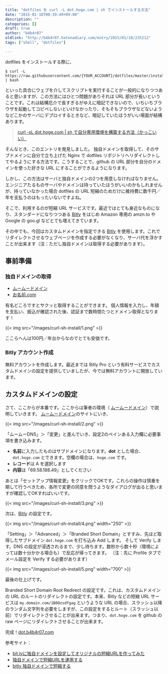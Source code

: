 ```yaml
---
title: "dotfiles を curl -L dot.hoge.com | sh でインストールする方法"
date: "2015-01-18T00:39:49+09:00"
description: ""
categories: []
draft: true
author: "b4b4r07"
oldlink: "http://b4b4r07.hatenadiary.com/entry/2015/01/18/235212"
tags: ["shell", "dotfiles"]

---
```


dotfiles をインストールする際に、

```console
$ curl -L https://raw.githubusercontent.com/{YOUR_ACCOUNT}/dotfiles/master/install.sh | bash
```

といった具合にウェブを介してスクリプトを実行することが一般的になりつつあると思いますが、この方法にはひとつ問題がありそれは URL 部分が長いということです。これは結構厄介で長すぎるがゆえに暗記できないので、いちいちブラウザを起動してコピペしないといけなかったり、そもそもブラウザなどないようなどこかのサーバにデプロイするときなど、暗記していたほうがいい場面が結構あります。

>[curl -sL dot.hoge.com | sh で自分専用環境を構築する方法（かっこいい）](http://orgachem.hatenablog.com/entry/2014/05/13/001100)

そんなとき、このエントリを発見しました。
独自ドメインを取得して、そのサブドメインに自分で立ち上げた Nginx で dotfiles リポジトリへリダイレクトしてやるようにする方法です。こうすることで、github の URL 部分を自分のドメインを使った好きな URL にすることができるようになります。

しかし、この方法はサーバと独自ドメインの2つを用意しなければなりません。エンジニアたるものサーバやドメインは持っていたほうがいいのかもしれませんが、持っていなかった場合 dotfiles の URL 短縮のためだけに維持費に数千円／年を支払うのはもったいないですよね。

そこで、利用するのが短縮 URL サービスです。最近ではとても身近なものになり、スタンダードになりつつある [Bitly](https://bitly.com) をはじめ Amazon 専用の amzn.to や Google の goo.gl などとても増えてきています。

その中でも、今回はカスタムドメインを指定できる [Bitly](https://bitly.com) を使用します。これでリダイレクトさせるウェブページを作成する必要がなくなり、サーバ代を浮かすことが出来ます（注：ただし独自ドメインは取得する必要があります）。

## 事前準備

### 独自ドメインの取得

- [ムームードメイン](http://muumuu-domain.com)
- [お名前.com](http://お名前.com)

有名どころですとサクッと取得することができます。
個人情報を入力し、年額を支払い、振込が確認された後、認証まで数時間たつとドメイン取得となります！

{{< img src="/images/curl-sh-install/1.png" >}}

ここらへんは100円／年台からなのでとても安価です。

### Bitly アカウント作成

無料アカウントを作成します。最近までは Bitly Pro という有料サービスでカスタムドメインの設定を提供していましたが、今では無料アカウントに開放しています。

## カスタムドメインの設定

さて、ここからが本番です。ここからは筆者の環境（ [ムームードメイン](http://muumuu-domain.com)）で説明していきます。 [ムームードメイン](http://muumuu-domain.com)のサイトにいき、

{{< img src="/images/curl-sh-install/2.png" >}}

「ムームーDNS」＞「変更」と進んでいき、設定2のペインある入力欄に必要事項を書き込みます。

- **名前**に入力したものはサブドメインになります。**dot** とした場合、`dot.hoge.com` とできます。空欄の場合は、`hoge.com` です。
- **レコード**は A を選択します
- **内容**は「69.58.188.49」としてください

あとは「セットアップ情報変更」をクリックでOKです。これらの操作は慎重を期して行うべきため、各所で変更の同意を問うようなダイアログが出ると思いますが確認してOKすればいいです。

{{< img src="/images/curl-sh-install/3.png" >}}

次は、[Bitly](https://bitly.com) の設定です。

{{< img src="/images/curl-sh-install/4.png" width="250" >}}

「Setting」＞「Advanced」＞「Branded Short Domain」とすすみ、先ほど取得したサブドメイン `dot.hoge.com` を打ち込み Add します。
そして Verify します。DNS の設定が浸透されるまで、少し待ちます。数秒から数十秒（環境によっては数十分かかる場合も）で反応が帰ってきます。
（注：先に Profile タブでメール設定を Verify する必要があります）

{{< img src="/images/curl-sh-install/5.png" width="700" >}}

最後の仕上げです。

Branded Short Domain Root Redirect の設定です。これは、カスタムドメインの URL のルートのリダイレクトの設定です。本来、Bitly などの短縮 URL サービスは `my.domain.com/1B0Ozsdfgag` というような URL の場合、スラッシュ以降のランダム文字列を必要をしますが、この設定をするとルート（スラッシュ以前）でリダイレクトさせることが出来ます。つまり、`dot.hoge.com` を github の raw ページにリダイレクトさせることが出来ます。

完成！[dot.b4b4r07.com](https://raw.github.com/b4b4r07/dotfiles/master/etc/install)

参考サイト：

- [bit.lyに独自ドメインを設定してオリジナルの短縮URLを作ってみた](http://yuhnote.com/2012/04/23/bitly-custom-domain/)
- [独自ドメインで短縮URLを運用する](http://cmshikaku.com/feature/?p=1583)
- [bitly 独自ドメインで短縮する](http://blog.tomget.com/?p=680)
